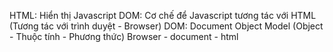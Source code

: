 HTML: Hiển thị
Javascript DOM: Cơ chế để Javascript tương tác với HTML (Tương tác với trình duyệt - Browser) 
DOM: Document Object Model (Object - Thuộc tính - Phương thức)
Browser - document - html